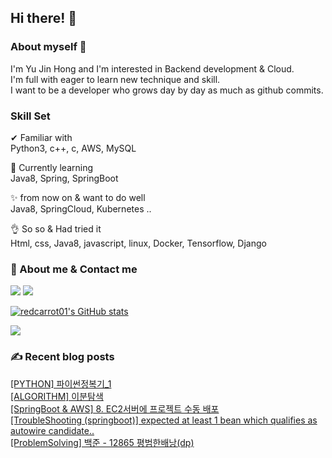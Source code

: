 

## Hi there! 👋


### About myself 🥕

I'm Yu Jin Hong and I'm interested in Backend development & Cloud.   
I'm full with eager to learn new technique and skill.   
I want to be a developer who grows day by day as much as github commits.   


### Skill Set 

✔ Familiar with  
Python3, c++, c, AWS, MySQL

🙌 Currently learning   
Java8, Spring, SpringBoot

✨ from now on & want to do well   
Java8, SpringCloud, Kubernetes ..

👌 So so & Had tried it  
Html, css, Java8, javascript, linux, Docker, Tensorflow, Django


### 📧 About me & Contact me 

  <a href="https://velog.io/@redcarrot01"><img src="https://img.shields.io/badge/Tech%20Blog-11B48A?style=flat-square&logo=Vimeo&logoColor=white&link=https://velog.io/@redcarrot01"/></a>  <a href="mailto:redccc9010@gmail.com"><img src="https://img.shields.io/badge/Gmail-d14836?style=flat-square&logo=Gmail&logoColor=white&link=redcarrot01@gmail.com"/></a> 


[![redcarrot01's GitHub stats](https://github-readme-stats.vercel.app/api?username=redcarrot01&count_private=true&show_icons=true&theme=omni)](https://github.com/anuraghazra/github-readme-stats)

<a href="https://hits.seeyoufarm.com"><img src="https://hits.seeyoufarm.com/api/count/incr/badge.svg?url=https%3A%2F%2Fgithub.com%2Fredcarrot01&count_bg=%2379C83D&title_bg=%23555555&icon=&icon_color=%23E7E7E7&title=hits&edge_flat=false"/></a>

### ✍ Recent blog posts 
[[PYTHON] 파이썬정복기_1](https://velog.io/@redcarrot01/PYTHON-%ED%8C%8C%EC%9D%B4%EC%8D%AC%EC%A0%95%EB%B3%B5%EA%B8%B01) <br>
[[ALGORITHM] 이분탐색](https://velog.io/@redcarrot01/ALGORITHM-%EC%9D%B4%EB%B6%84%ED%83%90%EC%83%89) <br>
[[SpringBoot & AWS] 8. EC2서버에 프로젝트 수동 배포](https://velog.io/@redcarrot01/SpringBoot-AWS-8.-EC2%EC%84%9C%EB%B2%84%EC%97%90-%ED%94%84%EB%A1%9C%EC%A0%9D%ED%8A%B8-%EC%88%98%EB%8F%99-%EB%B0%B0%ED%8F%AC) <br>
[[TroubleShooting (springboot)] expected at least 1 bean which qualifies as autowire candidate..](https://velog.io/@redcarrot01/TroubleShooting-springboot-expected-at-least-1-bean-which-qualifies-as-autowire-candidate) <br>
[[ProblemSolving] 백준 - 12865 평범한배낭(dp)](https://velog.io/@redcarrot01/ProblemSolving-%EB%B0%B1%EC%A4%80-12865-%ED%8F%89%EB%B2%94%ED%95%9C%EB%B0%B0%EB%82%ADdp) <br>

